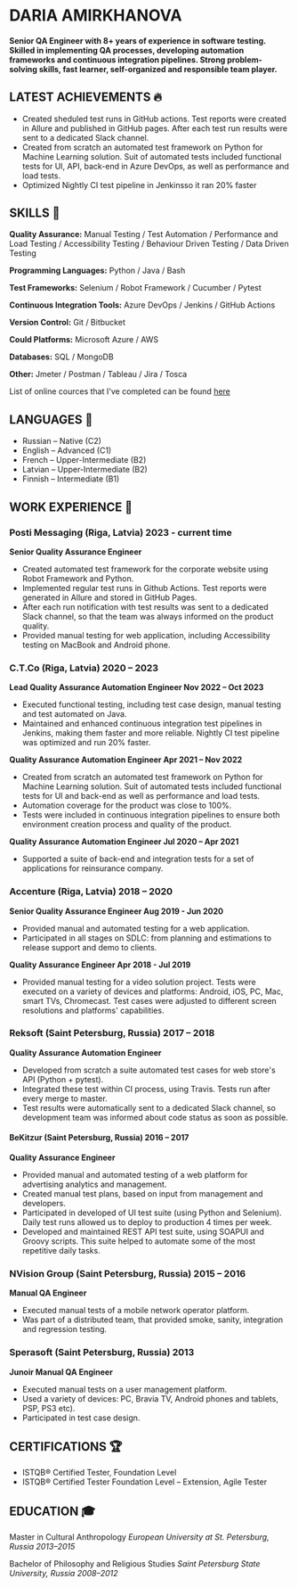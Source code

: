 # DARIA AMIRKHANOVA
#### Senior QA Engineer with 8+ years of experience in software testing. Skilled in implementing QA processes, developing automation frameworks and continuous integration pipelines. Strong problem-solving skills, fast learner, self-organized and responsible team player.



## LATEST ACHIEVEMENTS 🔥 
- Created sheduled test runs in GitHub actions. Test reports were created in Allure and published in GitHub pages. After each test run results were sent to a dedicated Slack channel.
- Created from scratch an automated test framework on Python for Machine Learning solution. Suit of automated tests included functional tests for UI, API, back-end in Azure DevOps, as well as performance and load tests.
- Optimized Nightly CI test pipeline in Jenkinsso it ran 20% faster

## SKILLS 💁

**Quality Assurance:** Manual Testing / Test Automation / Performance and Load Testing / Accessibility Testing / Behaviour Driven Testing / Data Driven Testing

**Programming Languages:** Python / Java /  Bash

**Test Frameworks:** Selenium / Robot Framework / Cucumber / Pytest

**Continuous Integration Tools:** Azure DevOps / Jenkins / GitHub Actions
 
**Version Control:**  Git / Bitbucket
 
**Could Platforms:** Microsoft Azure / AWS

**Databases:** SQL / MongoDB
  
**Other:**  Jmeter / Postman / Tableau / Jira / Tosca 

List of online cources that I've completed can be found [here](https://github.com/dariaamir/moocs)

##  LANGUAGES 🎏

- Russian – Native (C2)
- English – Advanced (C1)
- French – Upper-Intermediate (B2)
- Latvian – Upper-Intermediate (B2) 
- Finnish – Intermediate (B1)


## WORK EXPERIENCE 👷

### Posti Messaging (Riga, Latvia)                                      2023 - current time 
**Senior Quality Assurance Engineer**
- Created automated test framework for the corporate website using Robot Framework and Python.
- Implemented regular test runs in Github Actions. Test reports were generated in Allure and stored in GitHub Pages.
- After each run notification with test results was sent to a dedicated Slack channel, so that the team was always informed on the product quality.
- Provided manual testing for web application, including Accessibility testing on MacBook and Android phone.

### C.T.Co (Riga, Latvia)                                      2020 – 2023

**Lead Quality Assurance Automation Engineer Nov 2022 – Oct 2023**
- Executed functional testing, including test case design, manual testing and test automated on Java.
- Maintained and enhanced continuous integration test pipelines in Jenkins, making them faster and more reliable. Nightly CI test pipeline was optimized and run 20% faster.

**Quality Assurance Automation Engineer  Apr 2021 – Nov 2022**
- Created from scratch an automated test framework on Python for Machine Learning solution. Suit of automated tests included functional tests for UI and back-end as well as performance and load tests. 
- Automation coverage for the product was close to 100%. 
- Tests were included in continuous integration pipelines to ensure both environment creation process and quality of the product. 

**Quality Assurance Automation Engineer Jul 2020 – Apr 2021**
- Supported a suite of back-end and integration tests for a set of applications for reinsurance company.

### Accenture (Riga, Latvia)                                      2018 – 2020
 
**Senior Quality Assurance Engineer   Aug 2019 - Jun 2020**
- Provided manual and automated testing for a web application.
- Participated in all stages on SDLC: from planning and estimations to release support and demo to clients. 

**Quality Assurance Engineer  Apr 2018 - Jul 2019**
- Provided manual testing for a video solution project. Tests were executed on a variety of devices and platforms: Android, iOS, PC, Mac, smart TVs, Chromecast. Test cases were adjusted to different screen resolutions and platforms' capabilities. 

### Reksoft (Saint Petersburg, Russia)                                      2017 – 2018
**Quality Assurance Automation Engineer**
- Developed from scratch a suite automated test cases for web store's API (Python + pytest).
- Integrated these test within CI process, using Travis. Tests run after every merge to master.
- Test results were automatically sent to a dedicated Slack channel, so development team was informed about code status as soon as possible.

#### BeKitzur  (Saint Petersburg, Russia)                                      2016 – 2017
**Quality Assurance Engineer**
- Provided manual and automated testing of a web platform for advertising analytics and management.
- Created manual test plans, based on input from management and developers. 
- Participated in developed of UI test suite (using Python and  Selenium). Daily test runs allowed us to deploy to production 4 times per week.
- Developed and maintained REST API test suite, using SOAPUI and Groovy scripts. This suite helped to automate some of the most repetitive daily tasks.

### NVision Group  (Saint Petersburg, Russia)                                      2015 –  2016
**Manual QA Engineer**
- Executed manual tests of a mobile network operator platform.
- Was part of a distributed team, that provided smoke, sanity, integration and regression testing. 

### Sperasoft   (Saint Petersburg, Russia)                                      2013
**Junoir Manual QA Engineer**
- Executed manual tests on a user management platform.
- Used a variety of devices: PC, Bravia TV, Android phones and tablets, PSP, PS3 etc).
- Participated in test case design.

## CERTIFICATIONS 🏆
- ISTQB® Certified Tester, Foundation Level
- ISTQB® Certified Tester Foundation Level – Extension, Agile Tester
 
## EDUCATION 🎓

Master in Cultural Anthropology
_European University at St. Petersburg, Russia_
_2013–2015_

Bachelor of Philosophy and Religious Studies
_Saint Petersburg State University, Russia_
_2008–2012_
